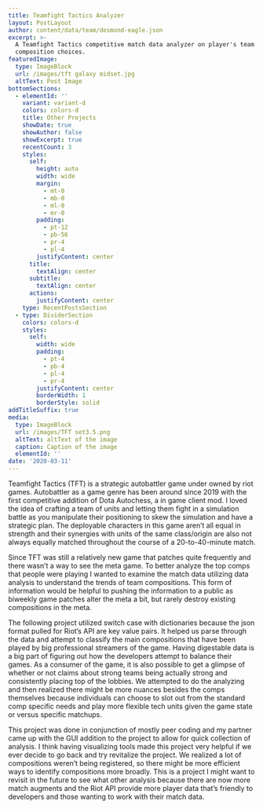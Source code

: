 ```yaml
---
title: Teamfight Tactics Analyzer
layout: PostLayout
author: content/data/team/desmond-eagle.json
excerpt: >-
  A Teamfight Tactics competitive match data analyzer on player's team
  composition choices.
featuredImage:
  type: ImageBlock
  url: /images/tft galaxy midset.jpg
  altText: Post Image
bottomSections:
  - elementId: ''
    variant: variant-d
    colors: colors-d
    title: Other Projects
    showDate: true
    showAuthor: false
    showExcerpt: true
    recentCount: 3
    styles:
      self:
        height: auto
        width: wide
        margin:
          - mt-0
          - mb-0
          - ml-0
          - mr-0
        padding:
          - pt-12
          - pb-56
          - pr-4
          - pl-4
        justifyContent: center
      title:
        textAlign: center
      subtitle:
        textAlign: center
      actions:
        justifyContent: center
    type: RecentPostsSection
  - type: DividerSection
    colors: colors-d
    styles:
      self:
        width: wide
        padding:
          - pt-4
          - pb-4
          - pl-4
          - pr-4
        justifyContent: center
        borderWidth: 1
        borderStyle: solid
addTitleSuffix: true
media:
  type: ImageBlock
  url: /images/TFT set3.5.png
  altText: altText of the image
  caption: Caption of the image
  elementId: ''
date: '2020-03-11'
---
```

Teamfight Tactics (TFT) is a strategic autobattler game under owned by riot games. Autobattler as a game genre has been around since 2019 with the first competitive addition of Dota Autochess, a in game client mod. I loved the idea of crafting a team of units and letting them fight in a simulation battle as you manipulate their positioning to skew the simulation and have a strategic plan. The deployable characters in this game aren’t all equal in strength and their synergies with units of the same class/origin are also not always equally matched throughout the course of a 20-to-40-minute match.


Since TFT was still a relatively new game that patches quite frequently and there wasn’t a way to see the meta game. To better analyze the top comps that people were playing I wanted to examine the match data utilizing data analysis to understand the trends of team compositions. This form of information would be helpful to pushing the information to a public as biweekly game patches alter the meta a bit, but rarely destroy existing compositions in the meta.


The following project utilized switch case with dictionaries because the json format pulled for Riot’s API are key value pairs. It helped us parse through the data and attempt to classify the main compositions that have been played by big professional streamers of the game. Having digestable data is a big part of figuring out how the developers attempt to balance their games. As a consumer of the game, it is also possible to get a glimpse of whether or not claims about strong teams being actually strong and consistently placing top of the lobbies. We attempted to do the analyzing and then realized there might be more nuances besides the comps themselves because individuals can choose to slot out from the standard comp specific needs and play more flexible tech units given the game state or versus specific matchups.


This project was done in conjunction of mostly peer coding and my partner came up with the GUI addition to the project to allow for quick collection of analysis. I think having visualizing tools made this project very helpful if we ever decide to go back and try revitalize the project. We realized a lot of compositions weren’t being registered, so there might be more efficient ways to identify compositions more broadly. This is a project I might want to revisit in the future to see what other analysis because there are now more match augments and the Riot API provide more player data that’s friendly to developers and those wanting to work with their match data.
